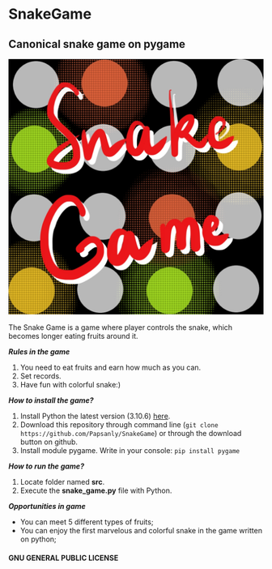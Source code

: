 # **SnakeGame**
## Canonical snake game on pygame

![This is an image](снакягамя.jpg)

The Snake Game is a game where player controls the snake, which becomes longer eating fruits around it.

**_Rules in the game_**
1. You need to eat fruits and earn how much as you can.
2. Set records.
3. Have fun with colorful snake:)

**_How to install the game?_**
1. Install Python the latest version (3.10.6) [here](https://www.python.org/downloads/).
2. Download this repository through command line (`git clone https://github.com/Papsanly/SnakeGame`) or through 
   the download button on github.
3. Install module pygame. Write in your console: `pip install pygame`

**_How to run the game?_**
1. Locate folder named **src**.
2. Execute the **snake_game.py** file with Python.

**_Opportunities in game_**
- You can meet 5 different types of fruits;
- You can enjoy the first marvelous and colorful snake in the game written on python;

#### GNU GENERAL PUBLIC LICENSE